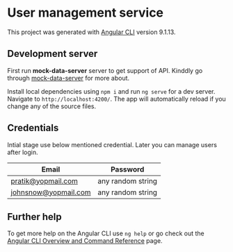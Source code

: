 # User management service

This project was generated with [Angular CLI](https://github.com/angular/angular-cli) version 9.1.13.

## Development server
First run **mock-data-server** server to get support of API. Kinddly go through [mock-data-server](https://github.com/vc-pratik-padia/mock-data-server) for more about.

Install local dependencies using `npm i` and run `ng serve` for a dev server. Navigate to `http://localhost:4200/`. The app will automatically reload if you change any of the source files.

## Credentials
Intial stage use below mentioned credential. Later you can manage users after login.

| Email | Password |
| ------ | ------ |
| pratik@yopmail.com | any random string |
| johnsnow@yopmail.com | any random string |

## Further help

To get more help on the Angular CLI use `ng help` or go check out the [Angular CLI Overview and Command Reference](https://angular.io/cli) page.
